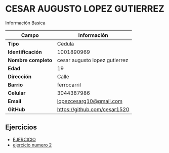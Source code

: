 # CESAR AUGUSTO LOPEZ GUTIERREZ 
Información Basica

| Campo | Información |
| --- | --- |
| **Tipo** | Cedula |
| **Identificación** | 1001890969|
| **Nombre completo** | cesar augusto lopez gutierrez|
| **Edad** | 19 |
| **Dirección** | Calle |
| **Barrio** | ferrocarril |
| **Celular** | 3044387986 |
| **Email** | lopezcesarg10@gmail.com |
| **GitHub** | https://github.com/cesar1520 |

## Ejercicios
- [EJERCICIO](ejercicio.md)
- [ejercicio numero 2](ejercicios2.md)
